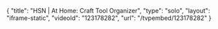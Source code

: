 {
    "title": "HSN | At Home: Craft Tool Organizer",
    "type": "solo",
    "layout": "iframe-static",
    "videoId": "123178282",
    "url": "\/tvpembed\/123178282"
}